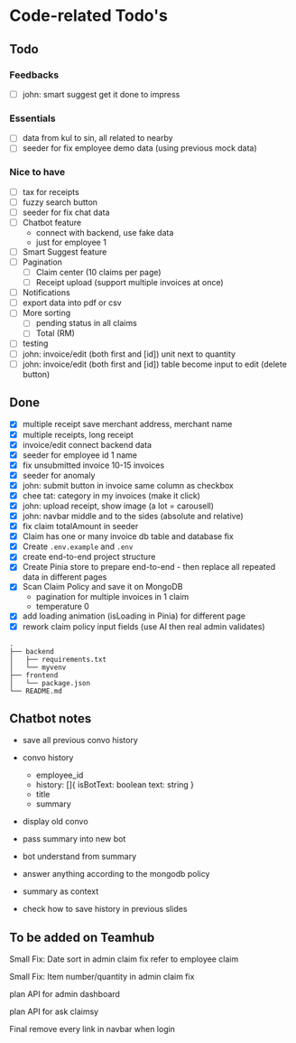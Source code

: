 # Code-related Todo's
## Todo
### Feedbacks
- [ ] john: smart suggest get it done to impress

### Essentials
- [ ] data from kul to sin, all related to nearby
- [ ] seeder for fix employee demo data (using previous mock data)

### Nice to have
- [ ] tax for receipts
- [ ] fuzzy search button
- [ ] seeder for fix chat data
- [ ] Chatbot feature
    - connect with backend, use fake data
    - just for employee 1
- [ ] Smart Suggest feature
- [ ] Pagination
    - [ ] Claim center (10 claims per page)
    - [ ] Receipt upload (support multiple invoices at once)
- [ ] Notifications
- [ ] export data into pdf or csv
- [ ] More sorting
    - [ ] pending status in all claims
    - [ ] Total (RM)
- [ ] testing
- [ ] john: invoice/edit (both first and \[id]) unit next to quantity
- [ ] john: invoice/edit (both first and \[id]) table become input to edit (delete button)

## Done
- [x] multiple receipt save merchant address, merchant name
- [x] multiple receipts, long receipt
- [x] invoice/edit connect backend data
- [x] seeder for employee id 1 name
- [x] fix unsubmitted invoice 10-15 invoices
- [x] seeder for anomaly
- [x] john: submit button in invoice same column as checkbox
- [x] chee tat: category in my invoices (make it click)
- [x] john: upload receipt, show image (a lot = carousell)
- [x] john: navbar middle and to the sides (absolute and relative)
- [x] fix claim totalAmount in seeder
- [x] Claim has one or many invoice db table and database fix
- [x] Create `.env.example` and `.env`
- [x] create end-to-end project structure
- [x] Create Pinia store to prepare end-to-end
      - then replace all repeated data in different pages
- [x] Scan Claim Policy and save it on MongoDB
    - pagination for multiple invoices in 1 claim
    - temperature 0
- [x] add loading animation (isLoading in Pinia) for different page
- [x] rework claim policy input fields (use AI then real admin validates)

```
.
├── backend
│   ├── requirements.txt
│   └── myvenv
├── frontend
│   └── package.json
└── README.md
```

## Chatbot notes
- save all previous convo history
- convo history
    - employee_id
    - history: []{ isBotText: boolean text: string }
    - title
    - summary

- display old convo
- pass summary into new bot
- bot understand from summary

- answer anything according to the mongodb policy
- summary as context
- check how to save history in previous slides

## To be added on Teamhub
Small Fix: Date sort in admin claim fix
refer to employee claim

Small Fix: Item number/quantity in admin claim fix

plan API for admin dashboard

plan API for ask claimsy

Final remove every link in navbar when login
